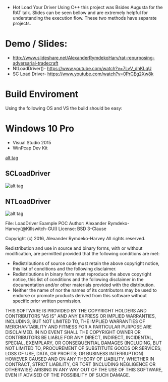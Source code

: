 * Hot Load Your Driver
Using C++ this project was Bsides Augusta for the RAT talk. Slides can be seen bellow and are extremely helpful for understanding the execution flow. These two methods have separate projects.

# Demo / Slides:
- http://www.slideshare.net/AlexanderRymdekoHarv/rat-repurposing-adversarial-tradecraft
- NtLoadDriver()- https://www.youtube.com/watch?v=7LvV_dhKLqU
- SC Load Driver- https://www.youtube.com/watch?v=0PrCEg2Xw8k

# Build Enviroment
Using the following OS and VS the build should be easy:
# Windows 10 Pro
* Visual Studio 2015 
* WinPcap Dev Kit

 [alt tag](https://github.com/killswitch-GUI/HotLoad-LoadDriver/blob/master/Admin/2016-09-10%2022_55_05-RAT%20-%20Google%20Slides.png)

## SCLoadDriver
![alt tag](https://github.com/killswitch-GUI/HotLoad-LoadDriver/blob/master/Admin/2016-09-10%2022_56_15-RAT%20-%20Google%20Slides.png)

## NTLoadDriver
![alt tag](https://github.com/killswitch-GUI/HotLoad-LoadDriver/blob/master/Admin/2016-09-10%2022_59_29-RAT%20-%20Google%20Slides.png)


File: LoadDriver Example POC
Author: Alexander Rymdeko-Harvey(@Killswitch-GUI)
License: BSD 3-Clause

Copyright (c) 2016, Alexander Rymdeko-Harvey 
All rights reserved. 

Redistribution and use in source and binary forms, with or without 
modification, are permitted provided that the following conditions are met: 

 * Redistributions of source code must retain the above copyright notice, 
   this list of conditions and the following disclaimer. 
 * Redistributions in binary form must reproduce the above copyright 
   notice, this list of conditions and the following disclaimer in the 
   documentation and/or other materials provided with the distribution. 
 * Neither the name of  nor the names of its contributors may be used to 
   endorse or promote products derived from this software without specific 
   prior written permission. 

THIS SOFTWARE IS PROVIDED BY THE COPYRIGHT HOLDERS AND CONTRIBUTORS "AS IS" 
AND ANY EXPRESS OR IMPLIED WARRANTIES, INCLUDING, BUT NOT LIMITED TO, THE 
IMPLIED WARRANTIES OF MERCHANTABILITY AND FITNESS FOR A PARTICULAR PURPOSE 
ARE DISCLAIMED. IN NO EVENT SHALL THE COPYRIGHT OWNER OR CONTRIBUTORS BE 
LIABLE FOR ANY DIRECT, INDIRECT, INCIDENTAL, SPECIAL, EXEMPLARY, OR 
CONSEQUENTIAL DAMAGES (INCLUDING, BUT NOT LIMITED TO, PROCUREMENT OF 
SUBSTITUTE GOODS OR SERVICES; LOSS OF USE, DATA, OR PROFITS; OR BUSINESS 
INTERRUPTION) HOWEVER CAUSED AND ON ANY THEORY OF LIABILITY, WHETHER IN 
CONTRACT, STRICT LIABILITY, OR TORT (INCLUDING NEGLIGENCE OR OTHERWISE) 
ARISING IN ANY WAY OUT OF THE USE OF THIS SOFTWARE, EVEN IF ADVISED OF THE 
POSSIBILITY OF SUCH DAMAGE.
 